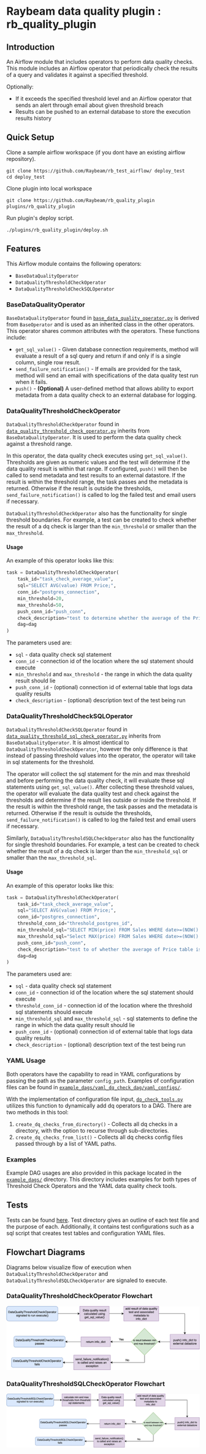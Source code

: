 # Raybeam data quality plugin : rb_quality_plugin 

## Introduction
An Airflow module that includes operators to perform data quality checks. This module includes an Airflow operator that periodically check the results of a query and validates it against a specified threshold.  

Optionally: 

 - If it exceeds the specified threshold level and an Airflow operator that sends an alert through email about given threshold breach
 - Results can be pushed to an external database to store the execution results history

## Quick Setup
Clone a sample airflow workspace (if you dont have an existing airflow repository).  
```
git clone https://github.com/Raybeam/rb_test_airflow/ deploy_test
cd deploy_test
```
Clone plugin into local workspace  
```
git clone https://github.com/Raybeam/rb_quality_plugin plugins/rb_quality_plugin
```
Run plugin's deploy script.  
```
./plugins/rb_quality_plugin/deploy.sh
```
  
## Features
This Airflow module contains the following operators:
- `BaseDataQualityOperator`
- `DataQualityThresholdCheckOperator`
- `DataQualityThresholdCheckSQLOperator`

### BaseDataQualityOperator
`BaseDataQualityOperator` found in [`base_data_quality_operator.py`](plugins/base_data_quality_operator.py) is derived from `BaseOperator` and is used as an inherited class in the other operators. This operator shares common attributes with the operators. These functions include:
- `get_sql_value()` - Given database connection requirements, method will evaluate a result of a sql query and return if and only if is a single column, single row result.
- `send_failure_notification()` - If emails are provided for the task, method will send an email with specifications of the data quality test run when it fails.
- `push()` - **(Optional)** A user-defined method that allows ability to export metadata from a data quality check to an external database for logging.

### DataQualityThresholdCheckOperator
`DataQualityThresholdCheckOperator` found in [`data_quality_threshold_check_operator.py`](plugins/data_quality_threshold_check_operator.py) inherits from `BaseDataQualityOperator`. It is used to perform the data quality check against a threshold range. 

In this operator, the data quality check executes using `get_sql_value()`. Thresholds are given as numeric values and the test will determine if the data quality result is within that range. If configured, `push()` will then be called to send metadata and test results to an external datastore. If the result is within the threshold range, the task passes and the metadata is returned. Otherwise if the result is outside the thresholds, `send_failure_notification()` is called to log the failed test and email users if necessary.

`DataQualityThresholdCheckOperator` also has the functionality for single threshold boundaries. For example, a test can be created to check whether the result of a dq check is larger than the `min_threshold` or smaller than the `max_threshold`.

#### Usage
An example of this operator looks like this:
```python
task = DataQualityThresholdCheckOperator(
    task_id="task_check_average_value",
    sql="SELECT AVG(value) FROM Price;",
    conn_id="postgres_connection",
    min_threshold=20,
    max_threshold=50,
    push_conn_id="push_conn",
    check_description="test to determine whether the average of the Price table is between 20 and 50",
    dag=dag
)
```
The parameters used are:
- `sql` - data quality check sql statement
- `conn_id` - connection id of the location where the sql statement should execute
- `min_threshold` and `max_threshold` - the range in which the data quality result should lie
- `push_conn_id` - (optional) connection id of external table that logs data quality results
- `check_description` - (optional) description text of the test being run

### DataQualityThresholdCheckSQLOperator
`DataQualityThresholdCheckSQLOperator` found in [`data_quality_threshold_sql_check_operator.py`](plugins/data_quality_threshold_sql_check_operator.py) inherits from `BaseDataQualityOperator`. It is almost identical to `DataQualityThresholdCheckOperator`, however the only difference is that instead of passing threshold values into the operator, the operator will take in sql statements for the threshold.

The operator will collect the sql statement for the min and max threshold and before performing the data quality check, it will evaluate these sql statements using `get_sql_value()`. After collecting these threshold values, the operator will evaluate the data quality test and check against the thresholds and determine if the result lies outside or inside the threshold. If the result is within the threshold range, the task passes and the metadata is returned. Otherwise if the result is outside the thresholds, `send_failure_notification()` is called to log the failed test and email users if necessary.

Similarly, `DataQualityThresholdSQLCheckOperator` also has the functionality for single threshold boundaries. For example, a test can be created to check whether the result of a dq check is larger than the `min_threshold_sql` or smaller than the `max_threshold_sql`.

#### Usage
An example of this operator looks like this:
```python
task = DataQualityThresholdCheckOperator(
    task_id="task_check_average_value",
    sql="SELECT AVG(value) FROM Price;",
    conn_id="postgres_connection",
    threshold_conn_id="threshold_postgres_id",
    min_threshold_sql="SELECT MIN(price) FROM Sales WHERE date>=(NOW() - interval '1 month');",
    max_threshold_sql="Select MAX(price) FROM Sales WHERE date>=(NOW() - interval '1 month');",
    push_conn_id="push_conn",
    check_description="test to of whether the average of Price table is between low and high of Sales table from the last month",
    dag=dag
)
```
The parameters used are:
- `sql` - data quality check sql statement
- `conn_id` - connection id of the location where the sql statement should execute
- `threshold_conn_id` - connection id of the location where the threshold sql statements should execute
- `min_threshold_sql` and `max_threshold_sql` - sql statements to define the range in which the data quality result should lie
- `push_conn_id` - (optional) connection id of external table that logs data quality results
- `check_description` - (optional) description text of the test being run


### YAML Usage 
Both operators have the capability to read in YAML configurations by passing the path as the parameter `config_path`. Examples of configuration files can be found in [`example_dags/yaml_dq_check_dag/yaml_configs/`](/example_dags/yaml_dq_check_dag/yaml_configs/). 

With the implementation of configuration file input, [`dq_check_tools.py`](example_dags/utilities/dq_check_tools.py) utilizes this function to dynamically add dq operators to a DAG. There are two methods in this tool: 
1. `create_dq_checks_from_directory()` - Collects all dq checks in a directory, with the option to recurse through sub-directories.
2. `create_dq_checks_from_list()` - Collects all dq checks config files passed through by a list of YAML paths.

### Examples
Example DAG usages are also provided in this package located in the [`example_dags/`](example_dags/) directory. This directory includes examples for both types of Threshold Check Operators and the YAML data quality check tools.

## Tests
Tests can be found [here](tests/). Test directory gives an outline of each test file and the purpose of each. Additionally, it contains test configurations such as a sql script that creates test tables and configuration YAML files.

## Flowchart Diagrams
Diagrams below visualize flow of execution when `DataQualityThresholdCheckOperator` and `DataQualityThresholdSQLCheckOperator` are signaled to execute.

### DataQualityThresholdCheckOperator Flowchart
![data_quality_threshold_check_operator diagram](operator_diagrams/data_quality_threshold_check_operator_flowchart.png)

### DataQualityThresholdSQLCheckOperator Flowchart
![data_quality_threshold_sql_check_operator diagram](operator_diagrams/data_quality_threshold_sql_check_operator_flowchart.png)
